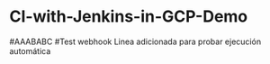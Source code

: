# CI-with-Jenkins-in-GCP-Demo
#AAABABC
#Test webhook
Linea adicionada para probar ejecución automática
